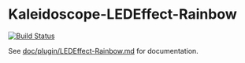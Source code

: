# Kaleidoscope-LEDEffect-Rainbow

[![Build Status][travis:image]][travis:status]

 [travis:image]: https://travis-ci.org/keyboardio/Kaleidoscope-LEDEffect-Rainbow.svg?branch=master
 [travis:status]: https://travis-ci.org/keyboardio/Kaleidoscope-LEDEffect-Rainbow

See [doc/plugin/LEDEffect-Rainbow.md](doc/plugin/LEDEffect-Rainbow.md) for documentation.
